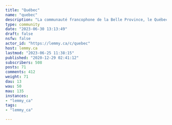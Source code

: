 ```yaml
---
title: "Québec" 
name: "quebec"
description: "La communauté francophone de la Belle Province, le Québec!---![](https://lemmy.world/pictrs/image/6b088412-717b-425e-b1c9-7feeffa42422.webp)**Règles**1. Aucune discrimination et de message de haine2. Aucun harcèlement ou de doxxing3. Aucune promotion de vos produits sans l'accord de l'équipe de modération4. Aucune publication pornographiques ou avec des images très violentes![](https://lemmy.world/pictrs/image/693d00b0-241a-4335-bb34-638374eb81af.webp)>Et une poutine pour la route"
type: community
date: "2023-06-30 13:13:49"
draft: false
nsfw: false
actor_id: "https://lemmy.ca/c/quebec"
host: lemmy.ca
lastmod: "2023-06-25 11:38:15"
published: "2020-12-29 02:41:12"
subscribers: 508
posts: 71
comments: 412
weight: 71
dau: 13
wau: 50
mau: 135
instances:
- "lemmy_ca"
tags: 
- "lemmy_ca"

---
```

